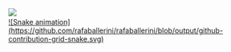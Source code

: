 <div>
  <a href="https://github.com/severinocarlos">
  <img height="180em" src="https://github-readme-stats.vercel.app/api?username=severinocarlos&show_icons=true&theme=dark&include_all_commits=true&count_private=true"/>
</div>
<div>
  ![Snake animation](https://github.com/rafaballerini/rafaballerini/blob/output/github-contribution-grid-snake.svg)  
</div>
